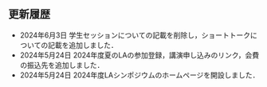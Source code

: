 更新履歴
--------
* <span class="date">2024年6月3日</span> 学生セッションについての記載を削除し，ショートトークについての記載を追加しました．
* <span class="date">2024年5月24日</span> 2024年度夏のLAの参加登録，講演申し込みのリンク，会費の振込先を追加しました．
* <span class="date">2024年5月24日</span> 2024年度LAシンポジウムのホームページを開設しました．

<!--
* <span class="date">2023年12月28日</span> 2023年度冬のLAの[プログラム](./2023/winter_program.html)を公開しました．
* <span class="date">2023年11月17日</span> 2023年度冬のLAの参加登録，講演申し込みを開始しました．
* <span class="date">2023年6月3日</span> 2023年度夏のLAの[プログラム](./2023/summer_program.html)を公開しました．
* <span class="date">2023年5月2日</span> 2023年度夏のLAの参加登録，講演申し込みのリンク，会費の振込先を追加しました．
* <span class="date">2023年5月1日</span> 2023年度LAシンポジウムのホームページを開設しました． 
-->